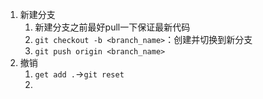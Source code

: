 1. 新建分支
	1. 新建分支之前最好pull一下保证最新代码
	2. `git checkout -b <branch_name>`：创建并切换到新分支
	3. `git push origin <branch_name>`
2. 撤销
	1. `get add .`->`git reset`
	2. 